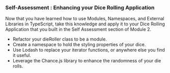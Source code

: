 ### Self-Assessment : Enhancing your Dice Rolling Application

Now that you have learned how to use Modules, Namespaces, and External Libraries in TypeScript, take this knowledge and apply it to your Dice Rolling Application that you built in the Self Assessment section of Module 2.

- Refactor your dieRoller class to be a module.
- Create a namespace to hold the styling properties of your dice.
- Use Lodash to replace your iterator functions, or anywhere else you find it useful.
- Leverage the Chance.js library to enhance the randomness of your die rolls.

